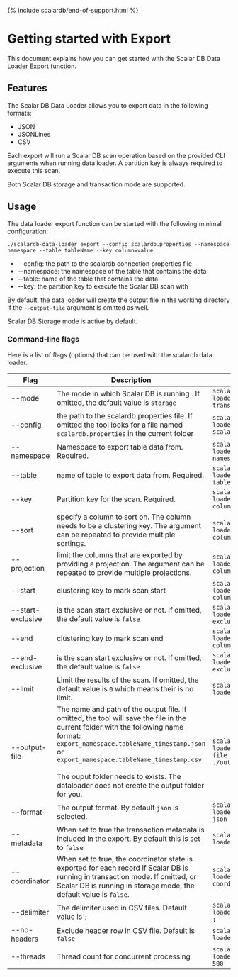 {% include scalardb/end-of-support.html %}

# Getting started with Export

This document explains how you can get started with the Scalar DB Data Loader Export function.

## Features

The Scalar DB Data Loader allows you to export data in the following formats:

- JSON
- JSONLines
- CSV

Each export will run a Scalar DB scan operation based on the provided CLI arguments when running data loader.  A partition key is always required to execute this scan.

Both Scalar DB storage and transaction mode are supported.

## Usage

The data loader export function can be started with the following minimal configuration:

```
./scalardb-data-loader export --config scalardb.properties --namespace namespace --table tableName --key column=value
```



- --config:   the path to the scalardb connection properties file
- --namespace:  the namespace of the table that contains the data
- --table: name of the table that contains the data
- --key:  the partition key to execute the Scalar DB scan with

By default, the data loader will create the output file in the working directory if the `--output-file` argument is omitted as well.

Scalar DB Storage mode is active by default.

### Command-line flags

Here is a list of flags (options) that can be used with the scalardb data loader.

| Flag              | Description                                                  | Usage                                                  |
| ----------------- | ------------------------------------------------------------ | ------------------------------------------------------ |
| --mode            | The mode in which Scalar DB is running . If omitted, the default value is `storage` | `scalardb-data-loader --mode transaction`              |
| --config          | the path to the scalardb.properties file. If omitted the tool looks for a file named `scalardb.properties` in the current folder | `scalardb-data-loader --config scalardb.properties`    |
| --namespace       | Namespace to export table data from. Required.               | `scalardb-data-loader --namespace namespace`           |
| --table           | name of table to export data from. Required.                 | `scalardb-data-loader --table tableName`               |
| --key             | Partition key for the scan. Required.                        | `scalardb-data-loader --key columnName=value`          |
| --sort            | specify a column to sort on. The column needs to be a clustering key. The argument can be repeated to provide multiple sortings. | `scalardb-data-loader --sort columnName=desc`          |
| --projection      | limit the columns that are exported by providing a projection. The argument can be repeated to provide multiple projections. | `scalardb-data-loader --projection columnName`         |
| --start           | clustering key to mark scan start                            | `scalardb-data-loader --start columnName=value`        |
| --start-exclusive | is the scan start exclusive or not. If omitted, the default value is `false` | `scalardb-data-loader --start-exclusive`               |
| --end             | clustering key to mark scan end                              | `scalardb-data-loader --end columnName=value`          |
| --end-exclusive   | is the scan start exclusive or not. If omitted, the default value is `false` | `scalardb-data-loader --end-exclusive`                 |
| --limit           | Limit the results of the scan. If omitted, the default value is `0` which means their is no limit. | `scalardb-data-loader --limit 1000`                    |
| --output-file     | The name and path of the output file. If omitted, the tool will save the file in the current folder with the following name format:<br />`export_namespace.tableName_timestamp.json` or `export_namespace.tableName_timestamp.csv`<br /><br />The ouput folder needs to exists. The dataloader does not create the output folder for you. | `scalardb-data-loader --output-file ./out/output.json` |
| --format          | The output format. By default `json` is selected.           | `scalardb-data-loader --format json`                   |
| --metadata        | When set to true the transaction metadata is included in the export. By default this is set to `false` | `scalardb-data-loader --metadata`                      |
| --coordinator     | When set to true, the coordinator state is exported for each record if Scalar DB is running in transaction mode. If omitted, or Scalar DB is running in storage mode, the default value is `false`. | `scalardb-data-loader --coordinator`                   |
| --delimiter       | The delimiter used in CSV files. Default value is `;`        | `scalardb-data-loader --delimiter ;`                   |
| --no-headers      | Exclude header row in CSV file. Default is `false`           | `scalardb-data-loader --no-headers`                    |
| --threads         | Thread count for concurrent processing                       | `scalardb-data-loader --threads 500`                   |

